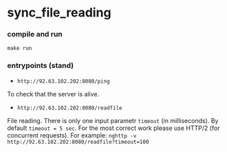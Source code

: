 # sync_file_reading

### compile and run

`make run`

### entrypoints (stand)

 - `http://92.63.102.202:8080/ping`

 To check that the server is alive.

 - `http://92.63.102.202:8080/readfile`

 File reading. There is only one input parametr `timeout` (in milliseconds). By default `timeout = 5 sec`.
 For the most correct work please use HTTP/2 (for concurrent requests). For example: `nghttp -v http://92.63.102.202:8080/readfile?timeout=100`